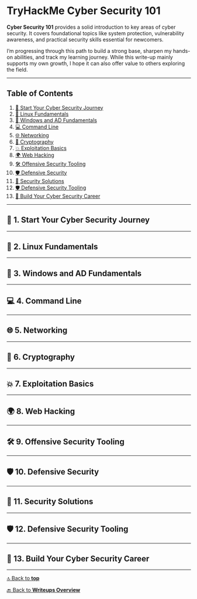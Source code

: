 # TryHackMe Cyber Security 101

**Cyber Security 101** provides a solid introduction to key areas of cyber security. It covers foundational topics like system protection, vulnerability awareness, and practical security skills essential for newcomers.

I’m progressing through this path to build a strong base, sharpen my hands-on abilities, and track my learning journey. While this write-up mainly supports my own growth, I hope it can also offer value to others exploring the field.

---

## Table of Contents

1. [🚀 Start Your Cyber Security Journey](#%F0%9F%9A%80-1-start-your-cyber-security-journey)
2. [🐧 Linux Fundamentals](#%F0%9F%90%A7-2-linux-fundamentals)
3. [🏢 Windows and AD Fundamentals](#%F0%9F%8F%A2-3-windows-and-ad-fundamentals)
4. [💻 Command Line](#%F0%9F%92%BB-4-command-line)
5. [🌐 Networking](#%F0%9F%8C%90-5-networking)
6. [🔐 Cryptography](#%F0%9F%94%90-6-cryptography)
7. [💥 Exploitation Basics](#%F0%9F%92%A5-7-exploitation-basics)
8. [🌍 Web Hacking](#%F0%9F%8C%8D-8-web-hacking)
9. [🛠️ Offensive Security Tooling](#%F0%9F%9B%A0%EF%B8%8F-9-offensive-security-tooling)
10. [🛡️ Defensive Security](#%F0%9F%9B%A1%EF%B8%8F-10-defensive-security)
11. [🔧 Security Solutions](#%F0%9F%94%A7-11-security-solutions)
12. [🛡️ Defensive Security Tooling](#%F0%9F%9B%A1%EF%B8%8F-12-defensive-security-tooling)
13. [🎯 Build Your Cyber Security Career](#%F0%9F%8E%AF-13-build-your-cyber-security-career)

---

## 🚀 1. Start Your Cyber Security Journey

---

## 🐧 2. Linux Fundamentals

---

## 🏢 3. Windows and AD Fundamentals

---

## 💻 4. Command Line

---

## 🌐 5. Networking

---

## 🔐 6. Cryptography

---

## 💥 7. Exploitation Basics

---

## 🌍 8. Web Hacking

---

## 🛠️ 9. Offensive Security Tooling

---

## 🛡️ 10. Defensive Security

---

## 🔧 11. Security Solutions

---

## 🛡️ 12. Defensive Security Tooling

---

## 🎯 13. Build Your Cyber Security Career

---

[🔝 Back to **top**](#tryhackme-cyber-security-101)

[🔙 Back to **Writeups Overview**](README.md)
